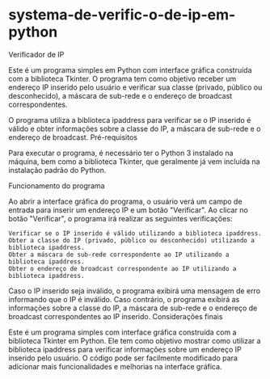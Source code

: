 # systema-de-verific-o-de-ip-em-python

Verificador de IP

Este é um programa simples em Python com interface gráfica construída com a biblioteca Tkinter. O programa tem como objetivo receber um endereço IP inserido pelo usuário e verificar sua classe (privado, público ou desconhecido), a máscara de sub-rede e o endereço de broadcast correspondentes.

O programa utiliza a biblioteca ipaddress para verificar se o IP inserido é válido e obter informações sobre a classe do IP, a máscara de sub-rede e o endereço de broadcast.
Pré-requisitos

Para executar o programa, é necessário ter o Python 3 instalado na máquina, bem como a biblioteca Tkinter, que geralmente já vem incluída na instalação padrão do Python.

Funcionamento do programa

Ao abrir a interface gráfica do programa, o usuário verá um campo de entrada para inserir um endereço IP e um botão "Verificar". Ao clicar no botão "Verificar", o programa irá realizar as seguintes verificações:

    Verificar se o IP inserido é válido utilizando a biblioteca ipaddress.
    Obter a classe do IP (privado, público ou desconhecido) utilizando a biblioteca ipaddress.
    Obter a máscara de sub-rede correspondente ao IP utilizando a biblioteca ipaddress.
    Obter o endereço de broadcast correspondente ao IP utilizando a biblioteca ipaddress.

Caso o IP inserido seja inválido, o programa exibirá uma mensagem de erro informando que o IP é inválido. Caso contrário, o programa exibirá as informações sobre a classe do IP, a máscara de sub-rede e o endereço de broadcast correspondentes ao IP inserido.
Considerações finais

Este é um programa simples com interface gráfica construída com a biblioteca Tkinter em Python. Ele tem como objetivo mostrar como utilizar a biblioteca ipaddress para verificar informações sobre um endereço IP inserido pelo usuário. O código pode ser facilmente modificado para adicionar mais funcionalidades e melhorias na interface gráfica.

